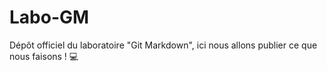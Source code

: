 # Labo-GM
Dépôt officiel du laboratoire "Git Markdown", ici nous allons publier ce que nous faisons !  💻
